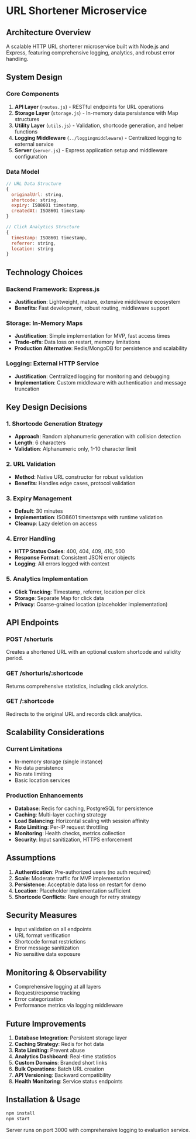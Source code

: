 # URL Shortener Microservice

## Architecture Overview

A scalable HTTP URL shortener microservice built with Node.js and Express, featuring comprehensive logging, analytics, and robust error handling.

## System Design

### Core Components

1. **API Layer** (`routes.js`) - RESTful endpoints for URL operations
2. **Storage Layer** (`storage.js`) - In-memory data persistence with Map structures
3. **Utility Layer** (`utils.js`) - Validation, shortcode generation, and helper functions
4. **Logging Middleware** (`../loggingmiddleware`) - Centralized logging to external service
5. **Server** (`server.js`) - Express application setup and middleware configuration

### Data Model

```javascript
// URL Data Structure
{
  originalUrl: string,
  shortcode: string,
  expiry: ISO8601 timestamp,
  createdAt: ISO8601 timestamp
}

// Click Analytics Structure
{
  timestamp: ISO8601 timestamp,
  referrer: string,
  location: string
}
```

## Technology Choices

### Backend Framework: Express.js
- **Justification**: Lightweight, mature, extensive middleware ecosystem
- **Benefits**: Fast development, robust routing, middleware support

### Storage: In-Memory Maps
- **Justification**: Simple implementation for MVP, fast access times
- **Trade-offs**: Data loss on restart, memory limitations
- **Production Alternative**: Redis/MongoDB for persistence and scalability

### Logging: External HTTP Service
- **Justification**: Centralized logging for monitoring and debugging
- **Implementation**: Custom middleware with authentication and message truncation

## Key Design Decisions

### 1. Shortcode Generation Strategy
- **Approach**: Random alphanumeric generation with collision detection
- **Length**: 6 characters
- **Validation**: Alphanumeric only, 1-10 character limit

### 2. URL Validation
- **Method**: Native URL constructor for robust validation
- **Benefits**: Handles edge cases, protocol validation

### 3. Expiry Management
- **Default**: 30 minutes
- **Implementation**: ISO8601 timestamps with runtime validation
- **Cleanup**: Lazy deletion on access

### 4. Error Handling
- **HTTP Status Codes**: 400, 404, 409, 410, 500
- **Response Format**: Consistent JSON error objects
- **Logging**: All errors logged with context

### 5. Analytics Implementation
- **Click Tracking**: Timestamp, referrer, location per click
- **Storage**: Separate Map for click data
- **Privacy**: Coarse-grained location (placeholder implementation)

## API Endpoints

### POST /shorturls
Creates a shortened URL with an optional custom shortcode and validity period.

### GET /shorturls/:shortcode
Returns comprehensive statistics, including click analytics.

### GET /:shortcode
Redirects to the  original URL and records click analytics.

## Scalability Considerations

### Current Limitations
- In-memory storage (single instance)
- No data persistence
- No rate limiting
- Basic location services

### Production Enhancements
- **Database**: Redis for caching, PostgreSQL for persistence
- **Caching**: Multi-layer caching strategy
- **Load Balancing**: Horizontal scaling with session affinity
- **Rate Limiting**: Per-IP request throttling
- **Monitoring**: Health checks, metrics collection
- **Security**: Input sanitization, HTTPS enforcement

## Assumptions

1. **Authentication**: Pre-authorized users (no auth required)
2. **Scale**: Moderate traffic for MVP implementation
3. **Persistence**: Acceptable data loss on restart for demo
4. **Location**: Placeholder implementation sufficient
5. **Shortcode Conflicts**: Rare enough for retry strategy

## Security Measures

- Input validation on all endpoints
- URL format verification
- Shortcode format restrictions
- Error message sanitization
- No sensitive data exposure

## Monitoring & Observability

- Comprehensive logging at all layers
- Request/response tracking
- Error categorization
- Performance metrics via logging middleware

## Future Improvements

1. **Database Integration**: Persistent storage layer
2. **Caching Strategy**: Redis for hot data
3. **Rate Limiting**: Prevent abuse
4. **Analytics Dashboard**: Real-time statistics
5. **Custom Domains**: Branded short links
6. **Bulk Operations**: Batch URL creation
7. **API Versioning**: Backward compatibility
8. **Health Monitoring**: Service status endpoints

## Installation & Usage

```bash
npm install
npm start
```

Server runs on port 3000 with comprehensive logging to evaluation service.
